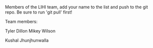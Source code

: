 Members of the LIHI team, add your name to the list and push to the git repo. Be sure to run 'git pull' first!

Team members:

Tyler Dillon
Mikey Wilson

Kushal Jhunjhunwalla
